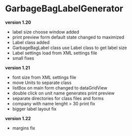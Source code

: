 # GarbageBagLabelGenerator
	
**version 1.20**
- label size choose window added
- print preview form default state changed to maximized
- Label class added
- GarbageBagLabel class use Label class to get label size
- Label settings load from XML settings file
- small fixes

**version 1.21**
- font size from XML settings file
- move Units to separate class
- listBox on main form changed to dataGridView
- double click on unit name generates print preview
- separate directories for class files and forms
- company with name lenght > 30 print fix
- bigger label layout fix

**version 1.22**
- margins fix